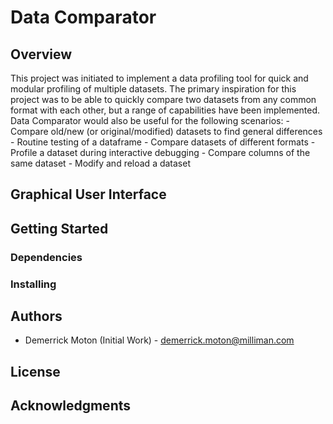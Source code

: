 # Data Comparator

## Overview
This project was initiated to implement a data profiling tool for quick and modular profiling of multiple datasets. The primary inspiration for this project was to be able to quickly compare two datasets from any common format with each other, but a range of capabilities have been implemented. Data Comparator would also be useful for the following scenarios:
    - Compare old/new (or original/modified) datasets to find general differences
    - Routine testing of a dataframe
    - Compare datasets of different formats
    - Profile a dataset during interactive debugging
    - Compare columns of the same dataset
    - Modify and reload a dataset

## Graphical User Interface

## Getting Started

### Dependencies

### Installing

## Authors
- Demerrick Moton (Initial Work) - demerrick.moton@milliman.com

## License

## Acknowledgments